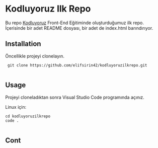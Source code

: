 # Kodluyoruz Ilk Repo
Bu repo [Kodluyoruz](https://www.patika.dev/egitimler/frontend-web-development-patikasi) Front-End Eğitiminde oluşturduğumuz ilk repo. İçerisinde bir adet README dosyası, bir adet de index.html barındırıyor.

## Installation
Öncellikle projeyi clonelayın.

```
 git clone https://github.com/elifsirin42/kodluyoruzilkrepo.git 
 
 ```

## Usage
Projeyi cloneladıktan sonra Visual Studio Code programında açınız.

Linux için:

```
cd kodluyoruzilkrepo
code .
 
 ```

 ## Cont